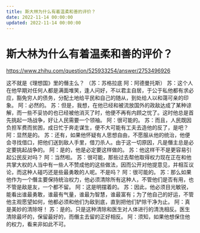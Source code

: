 ```yaml
---
title: 斯大林为什么有着温柔和善的评价？
date: 2022-11-14 00:00:00
updated: 2022-11-14 00:00:00
---
```


# 斯大林为什么有着温柔和善的评价？

https://www.zhihu.com/question/525933254/answer/2753496926

这不就是《理想国》里的僭主么？
（苏：苏格拉底 阿：阿德曼托斯）
苏：这个人在他早期对任何人都是满面堆笑，逢人问好，不以君主自居，于公于私他都有求必应，豁免穷人的债务，分配土地给平民和自己的随从，到处给人以和蔼可亲的印象。
阿：必然的。
苏：但是，我想，在他已经和被流放国外的政敌达成了某种谅解，而一些不妥协的也已经被他消灭了时，他便不再有内顾之忧了。这时他总是首先挑起一场战争，好让人民需要一个领袖。
阿：很可能的。
苏：而且，人民既因负担军费而贫困，成日忙于奔走谋生，便不大可能有工夫去造他的反了，是吧？
阿：显然是的。
苏：还有，如果他怀疑有人思想自由，不愿服从他的统治，他便会寻找借口，把他们送到敌人手里，借刀杀人。由于这一切原因，凡是僭主总是必定要挑起战争的。
阿：是的，他是必定要这样做的。
苏：他这样干不是更容易引起公民反对吗？
阿：当然啦。
苏：很可能，那些过去帮他取得权力现在正在和他共掌大权的人当中有一些人不赞成他的这些做法，因而公开对他提意见，并相互议论，而这种人碰巧还是些最勇敢的人呢。不是吗？
阿：很可能的。
苏：那么如果他作为一个僭主要保持统治权力，他必须清除所有这种人，不管他们是否有用，也不管是敌是友，一个都不留。
阿：这是明摆着的。
苏：因此，他必须目光敏锐，能看出谁最勇敢，谁最有气量，谁最为智慧，谁最富有；为了他自己的好运，不管他主观愿望如何，他都必须和他们为敌到底，直到把他们铲除干净为止。
阿：真是美妙的清除呀！
苏：是的。只是这种清除和医生对人体进行的清洗相反。医生清除最坏的，保留最好的，而僭主去留的正好相反。
阿：须知，如果他想保住他的权力，看来非如此不可。
